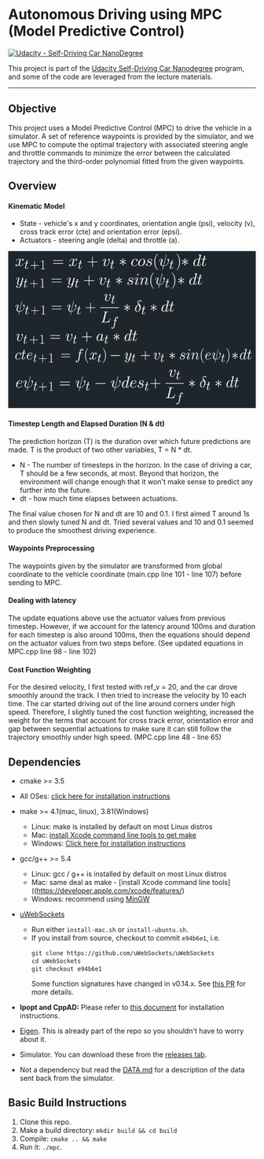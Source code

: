 # Autonomous Driving using MPC (Model Predictive Control)
[![Udacity - Self-Driving Car NanoDegree](https://s3.amazonaws.com/udacity-sdc/github/shield-carnd.svg)](http://www.udacity.com/drive)

This project is part of the [Udacity Self-Driving Car Nanodegree](https://www.udacity.com/drive) program, and some of the code are leveraged from the lecture materials.

---

[//]: # (Image References)

[image1]: ./write-up-data/model_update_equations.png "Model Update Equations"

## Objective

This project uses a Model Predictive Control (MPC) to drive the vehicle in a simulator. A set of reference waypoints is provided by the simulator, and we use MPC to compute the optimal trajectory with associated steering angle and throttle commands to minimize the error between the calculated trajectory and the third-order polynomial fitted from the given waypoints.

## Overview
#### Kinematic Model
* State - vehicle's x and y coordinates, orientation angle (psi), velocity (v), cross track error (cte) and orientation error (epsi).
* Actuators - steering angle (delta) and throttle (a).

![Update Equations][image1]

#### Timestep Length and Elapsed Duration (N & dt)
The prediction horizon (T) is the duration over which future predictions are made. T is the product of two other variables, T = N * dt.
* N - The number of timesteps in the horizon. In the case of driving a car, T should be a few seconds, at most. Beyond that horizon, the environment will change enough that it won't make sense to predict any further into the future.
* dt - how much time elapses between actuations.

The final value chosen for N and dt are 10 and 0.1. I first aimed T around 1s and then slowly tuned N and dt. Tried several values and 10 and 0.1 seemed to produce the smoothest driving experience.

#### Waypoints Preprocessing
The waypoints given by the simulator are transformed from global coordinate to the vehicle coordinate (main.cpp line 101 - line 107) before sending to MPC.

#### Dealing with latency
The update equations above use the actuator values from previous timestep. However, if we account for the latency around 100ms and duration for each timestep is also around 100ms, then the equations should depend on the actuator values from two steps before. (See updated equations in MPC.cpp line 98 - line 102)

#### Cost Function Weighting
For the desired velocity, I first tested with ref_v = 20, and the car drove smoothly around the track. I then tried to increase the velocity by 10 each time. The car started driving out of the line around corners under high speed. Therefore, I slightly tuned the cost function weighting, increased the weight for the terms that account for cross track error, orientation error and gap between sequential actuations to make sure it can still follow the trajectory smoothly under high speed. (MPC.cpp line 48 - line 65)

## Dependencies

* cmake >= 3.5
 * All OSes: [click here for installation instructions](https://cmake.org/install/)
* make >= 4.1(mac, linux), 3.81(Windows)
  * Linux: make is installed by default on most Linux distros
  * Mac: [install Xcode command line tools to get make](https://developer.apple.com/xcode/features/)
  * Windows: [Click here for installation instructions](http://gnuwin32.sourceforge.net/packages/make.htm)
* gcc/g++ >= 5.4
  * Linux: gcc / g++ is installed by default on most Linux distros
  * Mac: same deal as make - [install Xcode command line tools]((https://developer.apple.com/xcode/features/)
  * Windows: recommend using [MinGW](http://www.mingw.org/)
* [uWebSockets](https://github.com/uWebSockets/uWebSockets)
  * Run either `install-mac.sh` or `install-ubuntu.sh`.
  * If you install from source, checkout to commit `e94b6e1`, i.e.
    ```
    git clone https://github.com/uWebSockets/uWebSockets
    cd uWebSockets
    git checkout e94b6e1
    ```
    Some function signatures have changed in v0.14.x. See [this PR](https://github.com/udacity/CarND-MPC-Project/pull/3) for more details.

* **Ipopt and CppAD:** Please refer to [this document](https://github.com/udacity/CarND-MPC-Project/blob/master/install_Ipopt_CppAD.md) for installation instructions.
* [Eigen](http://eigen.tuxfamily.org/index.php?title=Main_Page). This is already part of the repo so you shouldn't have to worry about it.
* Simulator. You can download these from the [releases tab](https://github.com/udacity/self-driving-car-sim/releases).
* Not a dependency but read the [DATA.md](./DATA.md) for a description of the data sent back from the simulator.


## Basic Build Instructions

1. Clone this repo.
2. Make a build directory: `mkdir build && cd build`
3. Compile: `cmake .. && make`
4. Run it: `./mpc`.
